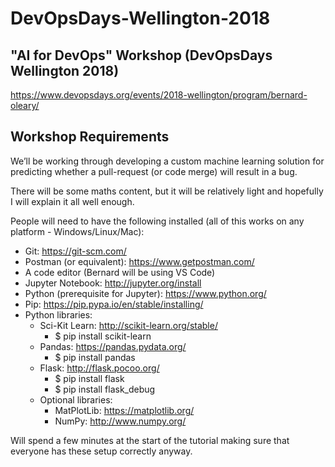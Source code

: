 # DevOpsDays-Wellington-2018

## "AI for DevOps" Workshop (DevOpsDays Wellington 2018)

https://www.devopsdays.org/events/2018-wellington/program/bernard-oleary/

## Workshop Requirements

We’ll be working through developing a custom machine learning solution for predicting whether a pull-request (or code merge) will result in a bug.

There will be some maths content, but it will be relatively light and hopefully I will explain it all well enough.

People will need to have the following installed (all of this works on any platform - Windows/Linux/Mac):

* Git: https://git-scm.com/
* Postman (or equivalent): https://www.getpostman.com/
* A code editor (Bernard will be using VS Code)
* Jupyter Notebook: http://jupyter.org/install
* Python (prerequisite for Jupyter): https://www.python.org/
* Pip: https://pip.pypa.io/en/stable/installing/
* Python libraries:
    * Sci-Kit Learn: http://scikit-learn.org/stable/
        * $ pip install scikit-learn
    * Pandas: https://pandas.pydata.org/
        * $ pip install pandas
    * Flask: http://flask.pocoo.org/
        * $ pip install flask
        * $ pip install flask_debug
    * Optional libraries:
        * MatPlotLib: https://matplotlib.org/
        * NumPy: http://www.numpy.org/        

Will spend a few minutes at the start of the tutorial making sure that everyone has these setup correctly anyway.
